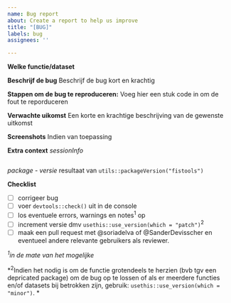 ```yaml
---
name: Bug report
about: Create a report to help us improve
title: "[BUG]"
labels: bug
assignees: ''

---
```


**Welke functie/dataset**

**Beschrijf de bug**
Beschrijf de bug kort en krachtig

**Stappen om de bug te reproduceren:**
Voeg hier een stuk code in om de fout te reporduceren

**Verwachte uikomst**
Een korte en krachtige beschrijving van de gewenste uitkomst

**Screenshots**
Indien van toepassing

**Extra context**
*sessionInfo*
```
```
*package - versie*
resultaat van `utils::packageVersion("fistools")`

**Checklist**
- [ ] corrigeer bug
- [ ] voer `devtools::check()` uit in de console
- [ ] los eventuele errors, warnings en notes<sup>1</sup> op
- [ ] increment versie dmv `usethis::use_version(which = "patch")`<sup>2</sup>
- [ ] maak een pull request met @soriadelva of @SanderDevisscher en eventueel andere relevante gebruikers als reviewer.

*<sup>1</sup>in de mate van het mogelijke*

*<sup>2</sup>Indien het nodig is om de functie grotendeels te herzien (bvb tgv een depricated package) om de bug  op te lossen of als er meerdere functies en/of datasets bij betrokken zijn, gebruik: `usethis::use_version(which = "minor")`. *
